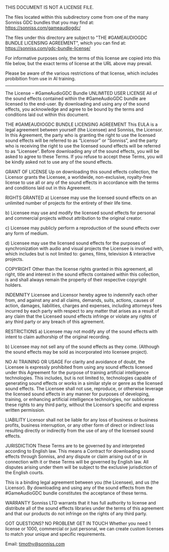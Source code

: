THIS DOCUMENT IS NOT A LICENSE FILE.

The files located within this subdirectory come from one of the many Sonniss GDC bundles that you may find at: https://sonniss.com/gameaudiogdc/

The files under this directory are subject to "THE #GAMEAUDIOGDC BUNDLE LICENSING AGREEMENT", which you can find at: https://sonniss.com/gdc-bundle-license/

For informative purposes only, the terms of this license are copied into this file below, but the exact terms of license at the URL above may prevail.



Please be aware of the various restrictions of that license, which includes probibition from use in AI training.


---
The License – #GameAudioGDC Bundle
UNLIMITED USER LICENSE
All of the sound effects contained within the #GameAudioGDC bundle are licensed to the end-user. By downloading and using any of the sound effects, you acknowledge and agree to be bound by the terms and conditions laid out within this document. 


THE #GAMEAUDIOGDC BUNDLE LICENSING AGREEMENT
This EULA is a legal agreement between yourself (the Licensee) and Sonniss, the Licensor. In this Agreement, the party who is granting the right to use the licensed sound effects will be referred to as “Licensor” or “Sonniss”, and the party who is receiving the right to use the licensed sound effects will be referred to as “Licensee”. Before downloading any of the sound effects, you will be asked to agree to these Terms. If you refuse to accept these Terms, you will be kindly asked not to use any of the sound effects.

GRANT OF LICENSE
Up on downloading this sound effects collection, the Licensor grants the Licensee, a worldwide, non-exclusive, royalty-free license to use all or any of the sound effects in accordance with the terms and conditions laid out in this Agreement.

RIGHTS GRANTED
a) Licensee may use the licensed sound effects on an unlimited number of projects for the entirety of their life time.

b) Licensee may use and modify the licensed sound effects for personal and commercial projects without attribution to the original creator.

c) Licensee may publicly perform a reproduction of the sound effects over any form of medium.

d) Licensee may use the licensed sound effects for the purposes of synchronization with audio and visual projects the Licensee is involved with, which includes but is not limited to: games, films, television & interactive projects.

COPYRIGHT
Other than the license rights granted in this agreement, all right, title and interest in the sound effects contained within this collection, is and shall always remain the property of their respective copyright holders.

INDEMNITY
Licensee and Licensor hereby agree to indemnify each other from, and against any and all claims, demands, suits, actions, causes of action, damages, liabilities, charges and expenses, including attorneys fees incurred by each party with respect to any matter that arises as a result of any claim that the Licensed sound effects infringe or violate any rights of any third party or any breach of this agreement.

RESTRICTIONS
a) Licensee may not modify any of the sound effects with intent to claim authorship of the original recording.

b) Licensee may not sell any of the sound effects as they come. (Although the sound effects may be sold as incorporated into licensee project).

NO AI TRAINING OR USAGE
For clarity and avoidance of doubt, the Licensee is expressly prohibited from using any sound effects licensed under this Agreement for the purpose of training artificial intelligence technologies. This includes, but is not limited to, technologies capable of generating sound effects or works in a similar style or genre as the licensed sound effects. The Licensee shall not use, reproduce, or otherwise leverage the licensed sound effects in any manner for purposes of developing, training, or enhancing artificial intelligence technologies, nor sublicense these rights to any third party, without the Licensor’s specific and express written permission.

LIABILITY
Licensor shall not be liable for any loss of business or business profits, business interruption, or any other form of direct or indirect loss resulting directly or indirectly from the use of any of the licensed sound effects.

JURISDICTION
These Terms are to be governed by and interpreted according to English law. This means a Contract for downloading sound effects through Sonniss, and any dispute or claim arising out of or in connection with it or these Terms will be governed by English law. All disputes arising under them will be subject to the exclusive jurisdiction of the English courts.

This is a binding legal agreement between you (the Licensee), and us (the Licensor). By downloading and using any of the sound effects from the #GameAudioGDC bundle constitutes the acceptance of these terms.

WARRANTY
Sonniss LTD warrants that it has full authority to license and distribute all of the sound effects libraries under the terms of this agreement and that our products do not infringe on the rights of any third party.

GOT QUESTIONS? NO PROBLEM! GET IN TOUCH
Whether you need 1 license or 1000, commercial or just personal, we can create custom licenses to match your unique and specific requirements.

Email: timothy@sonniss.com